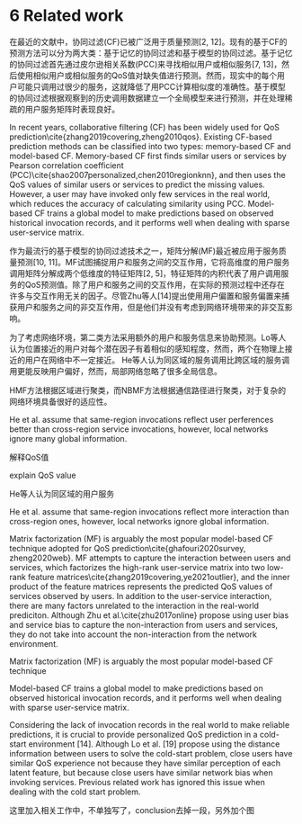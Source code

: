 # 6 Related work

在最近的文献中，协同过滤(CF)已被广泛用于质量预测[2, 12]。现有的基于CF的预测方法可以分为两大类：基于记忆的协同过滤和基于模型的协同过滤。基于记忆的协同过滤首先通过皮尔逊相关系数(PCC)来寻找相似用户或相似服务[7, 13]，然后使用相似用户或相似服务的QoS值对缺失值进行预测。然而，现实中的每个用户可能只调用过很少的服务，这就降低了用PCC计算相似度的准确性。基于模型的协同过滤根据观察到的历史调用数据建立一个全局模型来进行预测，并在处理稀疏的用户服务矩阵时表现良好。

In recent years, collaborative filtering (CF) has been widely used for QoS prediction\cite{zhang2019covering,zheng2010qos}. Existing CF-based prediction methods can be classified into two types: memory-based CF and model-based CF. Memory-based CF first finds similar users or services by Pearson correlation coefficient (PCC)\cite{shao2007personalized,chen2010regionknn}, and then uses the QoS values of similar users or services to predict the missing values. However, a user may have invoked only few services in the real world, which reduces the accuracy of calculating similarity using PCC. Model-based CF trains a global model to make predictions based on observed historical invocation records, and it performs well when dealing with sparse user-service matrix. 



作为最流行的基于模型的协同过滤技术之一，矩阵分解(MF)最近被应用于服务质量预测[10, 11]。MF试图捕捉用户和服务之间的交互作用，它将高维度的用户服务调用矩阵分解成两个低维度的特征矩阵[2, 5]，特征矩阵的内积代表了用户调用服务的QoS预测值。除了用户和服务之间的交互作用，在实际的预测过程中还存在许多与交互作用无关的因子。尽管Zhu等人[14]提出使用用户偏置和服务偏置来捕获用户和服务之间的非交互作用，但是他们并没有考虑到网络环境带来的非交互影响。



为了考虑网络环境，第二类方法采用额外的用户和服务信息来协助预测。Lo等人认为位置接近的用户对每个潜在因子有着相似的感知程度，然而，两个在物理上接近的用户在网络中不一定接近。 He等人认为同区域的服务调用比跨区域的服务调用更能反映用户偏好，然而，局部网络忽略了很多全局信息。

HMF方法根据区域进行聚类，而NBMF方法根据通信路径进行聚类，对于复杂的网络环境具备很好的适应性。

He et al. assume that same-region invocations reflect user perferences better than cross-region service invocations, however, local networks ignore many global information.



解释QoS值

explain QoS value

He等人认为同区域的用户服务

He et al. assume that same-region invocations reflect more interaction than cross-region ones, however, local networks ignore global information.





Matrix factorization (MF) is arguably the most popular model-based CF technique adopted for QoS prediction\cite{ghafouri2020survey, zheng2020web}. MF attempts to capture the interaction between users and services, which factorizes the high-rank user-service matrix into two low-rank feature matrices\cite{zhang2019covering,ye2021outlier}, and the inner product of the feature matrices represents the predicted QoS values of services observed by users. In addition to the user-service interaction, there are many factors unrelated to the interaction in the real-world prediciton. Although Zhu et al.\cite{zhu2017online} propose using user bias and service bias to capture the non-interaction from users and services, they do not take into account the non-interaction from the network environment.



Matrix factorization (MF) is arguably the most popular model-based CF technique

Model-based CF trains a global model to make predictions based on observed historical invocation records, and it performs well when dealing with sparse user-service matrix. 










Considering the lack of invocation records in the real world to make reliable predictions, it is crucial to provide personalized QoS prediction in a cold-start environment [14]. Although Lo et al. [19] propose using the distance information between users to solve the cold-start problem, close users have similar QoS experience not because they have similar perception of each latent feature, but because close users have similar network bias when invoking services. Previous related work has ignored this issue when dealing with the cold start problem.







这里加入相关工作中，不单独写了，conclusion去掉一段，另外加个图
